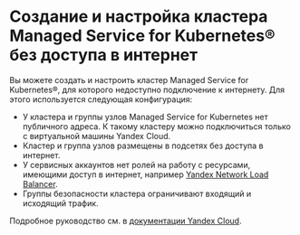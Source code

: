 # Создание и настройка кластера Managed Service for Kubernetes® без доступа в интернет

Вы можете создать и настроить кластер Managed Service for Kubernetes®, для которого недоступно подключение к интернету. Для этого используется следующая конфигурация:

* У кластера и группы узлов Managed Service for Kubernetes нет публичного адреса. К такому кластеру можно подключиться только с виртуальной машины Yandex Cloud.
* Кластер и группа узлов размещены в подсетях без доступа в интернет.
* У сервисных аккаунтов нет ролей на работу с ресурсами, имеющими доступ в интернет, например [Yandex Network Load Balancer](https://cloud.yandex.ru/ru/docs/network-load-balancer/).
* Группы безопасности кластера ограничивают входящий и исходящий трафик.

Подробное руководство см. в [документации Yandex Cloud](https://cloud.yandex.ru/ru/docs/managed-kubernetes/tutorials/k8s-cluster-with-no-internet).